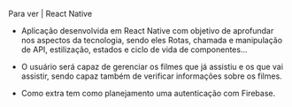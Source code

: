Para ver | React Native

* Aplicação desenvolvida em React Native com objetivo de aprofundar nos aspectos da tecnologia, sendo eles Rotas, chamada e manipulação de API, estilização, estados e ciclo de vida de componentes...

* O usuário será capaz de gerenciar os filmes que já assistiu e os que vai assistir, sendo capaz também de verificar informações sobre os filmes.  

* Como extra tem como planejamento uma autenticação com Firebase.
